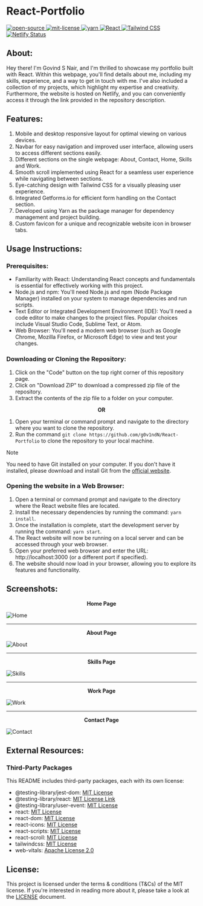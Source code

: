 # React-Portfolio
<div align="left">
   <a href="https://opensource.org/osd">
      <img src="https://img.shields.io/badge/Open%20Source-%2328a745" alt="open-source"/>
   </a>
   <a href="https://opensource.org/license/mit/">
      <img src="https://img.shields.io/badge/License-MIT-green" alt="mit-license"/>
   </a>
   <a href="https://classic.yarnpkg.com/lang/en/">
      <img src="https://img.shields.io/badge/Yarn-%232188b6?logo=yarn&logoColor=white" alt="yarn"/>
   </a>
   <a href="https://react.dev/">
      <img src="https://img.shields.io/badge/React-%2361DAFB?logo=react&logoColor=black" alt="React"/>
   </a>
   <a href="https://tailwindcss.com/">
      <img src="https://img.shields.io/badge/Tailwind%20CSS-%2338B2AC?logo=tailwindcss&logoColor=white" alt="Tailwind CSS"/>
   </a>
   <a href="https://app.netlify.com/sites/govindsnair/deploys">
      <img src="https://api.netlify.com/api/v1/badges/a920d991-df08-4559-978b-045d6c365e7a/deploy-status" alt="Netlify Status">
   </a>
</div>

## About:
Hey there! I'm Govind S Nair, and I'm thrilled to showcase my portfolio built with React. Within this webpage, you'll find details about me, including my skills, experience, and a way to get in touch with me. I've also included a collection of my projects, which highlight my expertise and creativity. Furthermore, the website is hosted on Netlify, and you can conveniently access it through the link provided in the repository description.

## Features:
1. Mobile and desktop responsive layout for optimal viewing on various devices.
2. Navbar for easy navigation and improved user interface, allowing users to access different sections easily.
3. Different sections on the single webpage: About, Contact, Home, Skills and Work.
4. Smooth scroll implemented using React for a seamless user experience while navigating between sections.
5. Eye-catching design with Tailwind CSS for a visually pleasing user experience.
6. Integrated Getforms.io for efficient form handling on the Contact section.
7. Developed using Yarn as the package manager for dependency management and project building.
8. Custom favicon for a unique and recognizable website icon in browser tabs.

## Usage Instructions:

### Prerequisites:
- Familiarity with React: Understanding React concepts and fundamentals is essential for effectively working with this project.
- Node.js and npm: You'll need Node.js and npm (Node Package Manager) installed on your system to manage dependencies and run scripts.
- Text Editor or Integrated Development Environment (IDE): You'll need a code editor to make changes to the project files. Popular choices include Visual Studio Code, Sublime Text, or Atom.
- Web Browser: You'll need a modern web browser (such as Google Chrome, Mozilla Firefox, or Microsoft Edge) to view and test your changes.

### Downloading or Cloning the Repository:
1. Click on the "Code" button on the top right corner of this repository page.
2. Click on "Download ZIP" to download a compressed zip file of the repository.
3. Extract the contents of the zip file to a folder on your computer.

<p align="center"><b> OR </b></p>

1. Open your terminal or command prompt and navigate to the directory where you want to clone the repository.
2. Run the command `git clone https://github.com/g0v1ndN/React-Portfolio` to clone the repository to your local machine.
> [!NOTE]
> You need to have Git installed on your computer. If you don't have it installed, please download and install Git from the [official website](https://git-scm.com).

### Opening the website in a Web Browser:
1. Open a terminal or command prompt and navigate to the directory where the React website files are located.
2. Install the necessary dependencies by running the command: `yarn install`.
3. Once the installation is complete, start the development server by running the command: `yarn start`.
4. The React website will now be running on a local server and can be accessed through your web browser.
5. Open your preferred web browser and enter the URL: http://localhost:3000 (or a different port if specified).
6. The website should now load in your browser, allowing you to explore its features and functionality.

## Screenshots:
<p align="center"><b>Home Page</b></p>
<img src="https://github.com/g0v1ndN/React-Portfolio/blob/main/Screenshots/Home.png" alt="Home"/>
<hr>
<p align="center"><b>About Page</b></p>
<img src="https://github.com/g0v1ndN/React-Portfolio/blob/main/Screenshots/About.png" alt="About"/>
<hr>
<p align="center"><b>Skills Page</b></p>
<img src="https://github.com/g0v1ndN/React-Portfolio/blob/main/Screenshots/Skills.png" alt="Skills"/>
<hr>
<p align="center"><b>Work Page</b></p>
<img src="https://github.com/g0v1ndN/React-Portfolio/blob/main/Screenshots/Projects.png" alt="Work"/>
<hr>
<p align="center"><b>Contact Page</b></p>
<img src="https://github.com/g0v1ndN/React-Portfolio/blob/main/Screenshots/Contact.png" alt="Contact"/>

## External Resources:

### Third-Party Packages
This README includes third-party packages, each with its own license:

- @testing-library/jest-dom: <a href="https://github.com/testing-library/jest-dom/blob/main/LICENSE">MIT License</a>
- @testing-library/react: <a href="https://github.com/testing-library/react-testing-library/blob/main/LICENSE">MIT License Link</a>
- @testing-library/user-event: <a href="https://github.com/testing-library/user-event/blob/main/LICENSE">MIT License</a>
- react: <a href="https://github.com/facebook/react/blob/main/LICENSE">MIT License</a>
- react-dom: <a href="https://github.com/facebook/react/blob/main/LICENSE">MIT License</a>
- react-icons: <a href="https://github.com/react-icons/react-icons/blob/master/LICENSE">MIT License</a>
- react-scripts: <a href="https://github.com/facebook/react/blob/main/LICENSE">MIT License</a>
- react-scroll: <a href="https://github.com/fisshy/react-scroll/blob/master/LICENSE">MIT License</a>
- tailwindcss: <a href="https://github.com/tailwindlabs/tailwindcss/blob/master/LICENSE">MIT License</a>
- web-vitals: <a href="https://github.com/GoogleChrome/web-vitals/blob/main/LICENSE">Apache License 2.0</a>

## License: 
This project is licensed under the terms & conditions (T&Cs) of the MIT license. If you're interested in reading more about it, please take a look at the <a href="https://github.com/g0v1ndN/React-Portfolio/blob/main/LICENSE">LICENSE</a> document.

